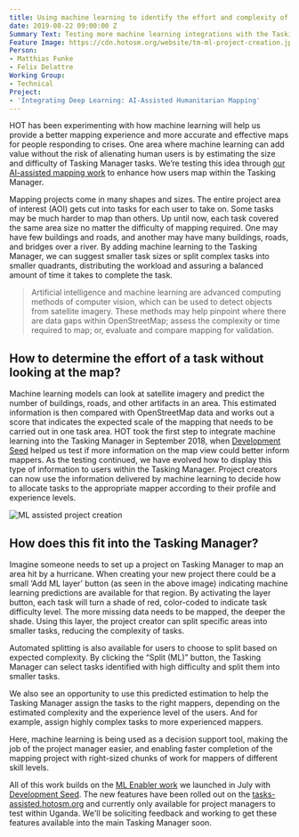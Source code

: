 ```yaml
---
title: Using machine learning to identify the effort and complexity of mapping areas
date: 2019-08-22 09:00:00 Z
Summary Text: Testing more machine learning integrations with the Tasking Manager
Feature Image: https://cdn.hotosm.org/website/tm-ml-project-creation.jpg
Person:
- Matthias Funke
- Felix Delattre
Working Group:
- Technical
Project:
- 'Integrating Deep Learning: AI-Assisted Humanitarian Mapping'
---
```


HOT has been experimenting with how machine learning will help us provide a better mapping experience and more accurate and effective maps for people responding to crises. One area where machine learning can add value without the risk of alienating human users is by estimating the size and difficulty of Tasking Manager tasks. We’re testing this idea through [our AI-assisted mapping work](https://www.hotosm.org/projects/ai-assisted-humanitarian-mapping/) to enhance how users map within the Tasking Manager.

Mapping projects come in many shapes and sizes. The entire project area of interest (AOI) gets cut into tasks for each user to take on. Some tasks may be much harder to map than others. Up until now, each task covered the same area size no matter the difficulty of mapping required. One may have few buildings and roads, and another may have many buildings, roads, and bridges over a river. By adding machine learning to the Tasking Manager, we can suggest smaller task sizes or split complex tasks into smaller quadrants, distributing the workload and assuring a balanced amount of time it takes to complete the task.

> Artificial intelligence and machine learning are advanced computing methods of computer vision, which can be used to detect objects from satellite imagery. These methods may help pinpoint where there are data gaps within OpenStreetMap; assess the complexity or time required to map; or, evaluate and compare mapping for validation.

## How to determine the effort of a task without looking at the map?

Machine learning models can look at satellite imagery and predict the number of buildings, roads, and other artifacts in an area. This estimated information is then compared with OpenStreetMap data and works out a score that indicates the expected scale of the mapping that needs to be carried out in one task area. HOT took the first step to integrate machine learning into the Tasking Manager in September 2018, when [Development Seed](https://medium.com/devseed/weaving-automation-into-the-mapping-workflow-adding-ai-to-the-tasking-manager-52172ed2ece8) helped us test if more information on the map view could better inform mappers. As the testing continued, we have evolved how to display this type of information to users within the Tasking Manager. Project creators can now use the information delivered by machine learning to decide how to allocate tasks to the appropriate mapper according to their profile and experience levels.

![ML assisted project creation](https://cdn.hotosm.org/website/tm-ml-project-creation-auto.gif)

## How does this fit into the Tasking Manager?

Imagine someone needs to set up a project on Tasking Manager to map an area hit by a hurricane. When creating your new project there could be a small ‘Add ML layer’ button (as seen in the above image) indicating machine learning predictions are available for that region. By activating the layer button, each task will turn a shade of red, color-coded to indicate task difficulty level. The more missing data needs to be mapped, the deeper the shade. Using this layer, the project creator can split specific areas into smaller tasks, reducing the complexity of tasks.

Automated splitting is also available for users to choose to split based on expected complexity. By clicking the “Split (ML)” button, the Tasking Manager can select tasks identified with high difficulty and split them into smaller tasks.

We also see an opportunity to use this predicted estimation to help the Tasking Manager assign the tasks to the right mappers, depending on the estimated complexity and the experience level of the users. And for example, assign highly complex tasks to more experienced mappers.

Here, machine learning is being used as a decision support tool, making the job of the project manager easier, and enabling faster completion of the mapping project with right-sized chunks of work for mappers of different skill levels.

All of this work builds on the [ML Enabler work](https://www.hotosm.org/updates/the-machine-learning-enabler/) we launched in July with [Development Seed](https://developmentseed.org/). The new features have been rolled out on the [tasks-assisted.hotosm.org](https://tasks-assisted.hotosm.org) and currently only available for project managers to test within Uganda. We'll be soliciting feedback and working to get these features available into the main Tasking Manager soon.
